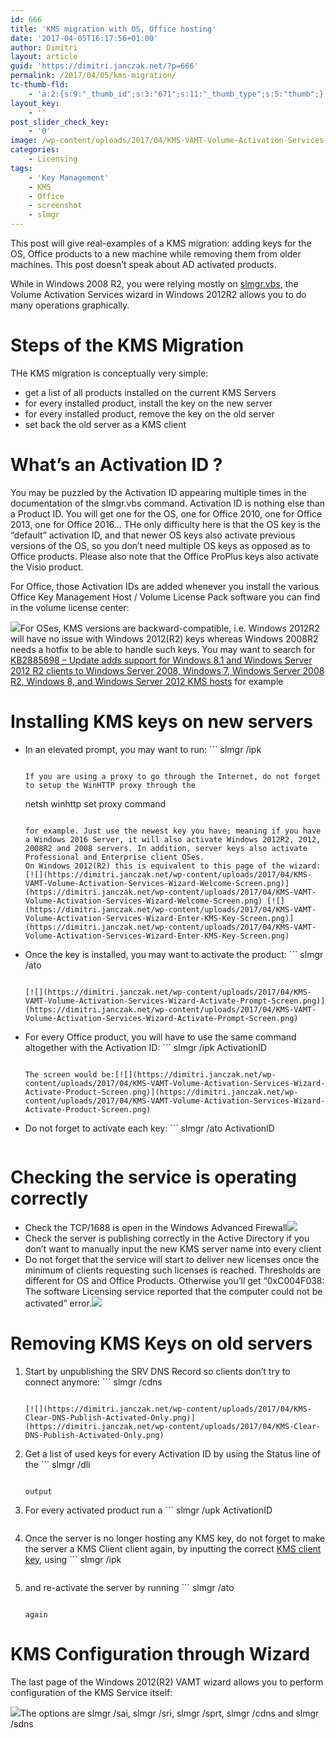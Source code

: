 ```yaml
---
id: 666
title: 'KMS migration with OS, Office hosting'
date: '2017-04-05T16:17:56+01:00'
author: Dimitri
layout: article
guid: 'https://dimitri.janczak.net/?p=666'
permalink: /2017/04/05/kms-migration/
tc-thumb-fld:
    - 'a:2:{s:9:"_thumb_id";s:3:"671";s:11:"_thumb_type";s:5:"thumb";}'
layout_key:
    - ''
post_slider_check_key:
    - '0'
image: /wp-content/uploads/2017/04/KMS-VAMT-Volume-Activation-Services-Wizard-Welcome-Screen.png
categories:
    - Licensing
tags:
    - 'Key Management'
    - KMS
    - Office
    - screenshot
    - slmgr
---
```


This post will give real-examples of a KMS migration: adding keys for the OS, Office products to a new machine while removing them from older machines. This post doesn’t speak about AD activated products.

While in Windows 2008 R2, you were relying mostly on [slmgr.vbs](https://technet.microsoft.com/en-us/library/dn502540(v=ws.11).aspx), the Volume Activation Services wizard in Windows 2012R2 allows you to do many operations graphically.

# Steps of the KMS Migration

THe KMS migration is conceptually very simple:

- get a list of all products installed on the current KMS Servers
- for every installed product, install the key on the new server
- for every installed product, remove the key on the old server
- set back the old server as a KMS client

# What’s an Activation ID ?

You may be puzzled by the Activation ID appearing multiple times in the documentation of the slmgr.vbs command. Activation ID is nothing else than a Product ID. You will get one for the OS, one for Office 2010, one for Office 2013, one for Office 2016… THe only difficulty here is that the OS key is the “default” activation ID, and that newer OS keys also activate previous versions of the OS, so you don’t need multiple OS keys as opposed as to Office products. Please also note that the Office ProPlus keys also activate the Visio product.

For Office, those Activation IDs are added whenever you install the various Office Key Management Host / Volume License Pack software you can find in the volume license center:

[![](https://dimitri.janczak.net/wp-content/uploads/2017/04/KMS-VAMT-Office-2016-Volume-License-Pack-Installation.png)](https://dimitri.janczak.net/wp-content/uploads/2017/04/KMS-VAMT-Office-2016-Volume-License-Pack-Installation.png)For OSes, KMS versions are backward-compatible, i.e. Windows 2012R2 will have no issue with Windows 2012(R2) keys whereas Windows 2008R2 needs a hotfix to be able to handle such keys. You may want to search for [KB2885698 – Update adds support for Windows 8.1 and Windows Server 2012 R2 clients to Windows Server 2008, Windows 7, Windows Server 2008 R2, Windows 8, and Windows Server 2012 KMS hosts](https://support.microsoft.com/en-us/help/2885698/update-adds-support-for-windows-8.1-and-windows-server-2012-r2-clients-to-windows-server-2008,-windows-7,-windows-server-2008-r2,-windows-8,-and-windows-server-2012-kms-hosts) for example

# Installing KMS keys on new servers

- In an elevated prompt, you may want to run: ```
    slmgr /ipk <Key>
    ```
    
    If you are using a proxy to go through the Internet, do not forget to setup the WinHTTP proxy through the
    
    ```
    netsh winhttp set proxy command
    ```
    
    for example. Just use the newest key you have; meaning if you have a Windows 2016 Server, it will also activate Windows 2012R2, 2012, 2008R2 and 2008 servers. In addition, server keys also activate Professional and Enterprise client OSes.  
    On Windows 2012(R2) this is equivalent to this page of the wizard:[![](https://dimitri.janczak.net/wp-content/uploads/2017/04/KMS-VAMT-Volume-Activation-Services-Wizard-Welcome-Screen.png)](https://dimitri.janczak.net/wp-content/uploads/2017/04/KMS-VAMT-Volume-Activation-Services-Wizard-Welcome-Screen.png) [![](https://dimitri.janczak.net/wp-content/uploads/2017/04/KMS-VAMT-Volume-Activation-Services-Wizard-Enter-KMS-Key-Screen.png)](https://dimitri.janczak.net/wp-content/uploads/2017/04/KMS-VAMT-Volume-Activation-Services-Wizard-Enter-KMS-Key-Screen.png)
- Once the key is installed, you may want to activate the product: ```
    slmgr /ato
    ```
    
    [![](https://dimitri.janczak.net/wp-content/uploads/2017/04/KMS-VAMT-Volume-Activation-Services-Wizard-Activate-Prompt-Screen.png)](https://dimitri.janczak.net/wp-content/uploads/2017/04/KMS-VAMT-Volume-Activation-Services-Wizard-Activate-Prompt-Screen.png)
- For every Office product, you will have to use the same command altogether with the Activation ID: ```
    slmgr /ipk <Key> ActivationID
    ```
    
    The screen would be:[![](https://dimitri.janczak.net/wp-content/uploads/2017/04/KMS-VAMT-Volume-Activation-Services-Wizard-Activate-Product-Screen.png)](https://dimitri.janczak.net/wp-content/uploads/2017/04/KMS-VAMT-Volume-Activation-Services-Wizard-Activate-Product-Screen.png)
- Do not forget to activate each key: ```
    slmgr /ato ActivationID
    ```

# Checking the service is operating correctly

- Check the TCP/1688 is open in the Windows Advanced Firewall[![](https://dimitri.janczak.net/wp-content/uploads/2017/04/KMS-Service-Advanced-Firewall-Rule-Enabled.png)](https://dimitri.janczak.net/wp-content/uploads/2017/04/KMS-Service-Advanced-Firewall-Rule-Enabled.png)
- Check the server is publishing correctly in the Active Directory if you don’t want to manually input the new KMS server name into every client
- Do not forget that the service will start to deliver new licenses once the minimum of clients requesting such licenses is reached. Thresholds are different for OS and Office Products. Otherwise you’ll get “0xC004F038: The software Licensing service reported that the computer could not be activated” error.[![](https://dimitri.janczak.net/wp-content/uploads/2017/04/KMS-Service-Not-Enough-Clients-Yet.png)](https://dimitri.janczak.net/wp-content/uploads/2017/04/KMS-Service-Not-Enough-Clients-Yet.png)

# Removing KMS Keys on old servers

1. Start by unpublishing the SRV DNS Record so clients don’t try to connect anymore: ```
    slmgr /cdns
    ```
    
    [![](https://dimitri.janczak.net/wp-content/uploads/2017/04/KMS-Clear-DNS-Publish-Activated-Only.png)](https://dimitri.janczak.net/wp-content/uploads/2017/04/KMS-Clear-DNS-Publish-Activated-Only.png)
2. Get a list of used keys for every Activation ID by using the Status line of the ```
    slmgr /dli
    ```
    
    output
3. For every activated product run a ```
    slmgr /upk <Key> ActivationID
    ```
4. Once the server is no longer hosting any KMS key, do not forget to make the server a KMS Client client again, by inputting the correct [KMS client key](https://technet.microsoft.com/en-us/library/jj612867(v=ws.11).aspx), using ```
    slmgr /ipk
    ```
5. and re-activate the server by running ```
    slmgr /ato
    ```
    
    again

# KMS Configuration through Wizard

The last page of the Windows 2012(R2) VAMT wizard allows you to perform configuration of the KMS Service itself:

[![](https://dimitri.janczak.net/wp-content/uploads/2017/04/KMS-VAMT-Volume-Activation-Services-Wizard-KMS-Configuration.png)](https://dimitri.janczak.net/wp-content/uploads/2017/04/KMS-VAMT-Volume-Activation-Services-Wizard-KMS-Configuration.png)The options are slmgr /sai, slmgr /sri, slmgr /sprt, slmgr /cdns and slmgr /sdns